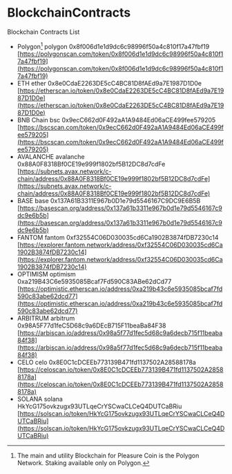 # BlockchainContracts
Blockchain Contracts List

*  Polygon[^1]  polygon  0x8f006d1e1d9dc6c98996f50a4c810f17a47fbf19  [https://polygonscan.com/token/0x8f006d1e1d9dc6c98996f50a4c810f17a47fbf19](https://polygonscan.com/token/0x8f006d1e1d9dc6c98996f50a4c810f17a47fbf19)
*  ETH   ether  0x8e0CdaE2263DE5cC4BC81D8fAEd9a7E1987D1D0e  [https://etherscan.io/token/0x8e0CdaE2263DE5cC4BC81D8fAEd9a7E1987D1D0e](https://etherscan.io/token/0x8e0CdaE2263DE5cC4BC81D8fAEd9a7E1987D1D0e)
*  BNB Chain  bsc 0x9ecC662d0F492aA1A9484Ed06aCE499fee579205  [https://bscscan.com/token/0x9ecC662d0F492aA1A9484Ed06aCE499fee579205](https://bscscan.com/token/0x9ecC662d0F492aA1A9484Ed06aCE499fee579205)
*  AVALANCHE   avalanche  0x88A0F8318Bf0CE19e999f1802bf5B12DC8d7cdFe  [https://subnets.avax.network/c-chain/address/0x88A0F8318Bf0CE19e999f1802bf5B12DC8d7cdFe](https://subnets.avax.network/c-chain/address/0x88A0F8318Bf0CE19e999f1802bf5B12DC8d7cdFe)
*  BASE   base  0x137A61B3311E967b0D1e79d5546167C9DC9E6B5B  [https://basescan.org/address/0x137a61b3311e967b0d1e79d5546167c9dc9e6b5b](https://basescan.org/address/0x137a61b3311e967b0d1e79d5546167c9dc9e6b5b)
*  FANTOM   fantom  0xf32554C06D030035cd6Ca1902B3874fDB7230c14  [https://explorer.fantom.network/address/0xf32554C06D030035cd6Ca1902B3874fDB7230c14](https://explorer.fantom.network/address/0xf32554C06D030035cd6Ca1902B3874fDB7230c14)
*  OPTIMISM   optimism  0xa219B43C6e5935085Bcaf7Fd590C83ABe62dCd77  [https://optimistic.etherscan.io/address/0xa219b43c6e5935085bcaf7fd590c83abe62dcd77](https://optimistic.etherscan.io/address/0xa219b43c6e5935085bcaf7fd590c83abe62dcd77)
*  ARBITRUM   arbitrum  0x98A5F77d1feC5D68c9a6DEcB715F11beaBa84F38  [https://arbiscan.io/address/0x98a5f77d1fec5d68c9a6decb715f11beaba84f38](https://arbiscan.io/address/0x98a5f77d1fec5d68c9a6decb715f11beaba84f38)
*  CELO   celo  0x8E0C1cDCEEb773139B471fd1137502A28588178a  [https://celoscan.io/token/0x8E0C1cDCEEb773139B471fd1137502A28588178a](https://celoscan.io/token/0x8E0C1cDCEEb773139B471fd1137502A28588178a)
*  SOLANA   solana  HkYcG175ovkzugx93UTLqeCrYSCwaCLCeQ4DUTCaBRiu  [https://solscan.io/token/HkYcG175ovkzugx93UTLqeCrYSCwaCLCeQ4DUTCaBRiu](https://solscan.io/token/HkYcG175ovkzugx93UTLqeCrYSCwaCLCeQ4DUTCaBRiu)

[^1]: The main and utility Blockchain for Pleasure Coin is the Polygon Network. Staking available only on Polygon.
